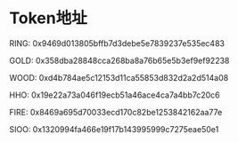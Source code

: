 # Token地址

RING: 0x9469d013805bffb7d3debe5e7839237e535ec483



GOLD: 0x358dba28848cca268ba8a76b65e5b3ef9ef92238

WOOD: 0xd4b784ae5c12153d11ca55853d832d2a2d514a08

HHO: 0x19e22a73a046f19ecb51a46ace4ca7a4bb7c20c6

FIRE: 0x8469a695d70033ecd170c82be1253842162aa77e

SIOO: 0x1320994fa466e19f17b143995999c7275eae50e1
